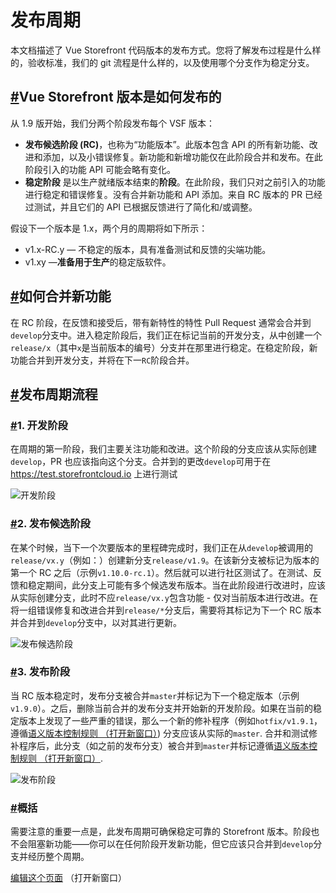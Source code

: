 # 发布周期

本文档描述了 Vue Storefront 代码版本的发布方式。您将了解发布过程是什么样的，验收标准，我们的 git 流程是什么样的，以及使用哪个分支作为稳定分支。

## [#](https://docs.vuestorefront.io/v1/guide/basics/release-cycle.html#how-vue-storefront-versions-are-released)Vue Storefront 版本是如何发布的

从 1.9 版开始，我们分两个阶段发布每个 VSF 版本：

- **发布候选阶段 (RC)**，也称为“功能版本”。此版本包含 API 的所有新功能、改进和添加，以及小错误修复。新功能和新增功能仅在此阶段合并和发布。在此阶段引入的功能 API 可能会略有变化。
- **稳定阶段** 是以生产就绪版本结束的**阶段**。在此阶段，我们只对之前引入的功能进行稳定和错误修复。没有合并新功能和 API 添加。来自 RC 版本的 PR 已经过测试，并且它们的 API 已根据反馈进行了简化和/或调整。

假设下一个版本是 1.x，两个月的周期将如下所示：

- v1.x-RC.y — 不稳定的版本，具有准备测试和反馈的尖端功能。
- v1.xy —**准备用于生产**的稳定版软件。

## [#](https://docs.vuestorefront.io/v1/guide/basics/release-cycle.html#how-new-features-are-merged)如何合并新功能

在 RC 阶段，在反馈和接受后，带有新特性的特性 Pull Request 通常会合并到`develop`分支中。进入稳定阶段后，我们正在标记当前的开发分支，从中创建一个`release/x`（其中`x`是当前版本的编号）分支并在那里进行稳定。在稳定阶段，新功能合并到开发分支，并将在下一`RC`阶段合并。

## [#](https://docs.vuestorefront.io/v1/guide/basics/release-cycle.html#release-cycle-flow)发布周期流程

### [#](https://docs.vuestorefront.io/v1/guide/basics/release-cycle.html#_1-development-phase)1. 开发阶段

在周期的第一阶段，我们主要关注功能和改进。这个阶段的分支应该从实际创建`develop`，PR 也应该指向这个分支。合并到的更改`develop`可用于在 https://test.storefrontcloud.io 上进行测试

![开发阶段](https://docs.vuestorefront.io/v1/assets/img/release-cycle-1.3c1cae02.png)

### [#](https://docs.vuestorefront.io/v1/guide/basics/release-cycle.html#_2-release-candidate-phase)2. 发布候选阶段

在某个时候，当下一个次要版本的里程碑完成时，我们正在从`develop`被调用的`release/vx.y`（例如：）创建新分支`release/v1.9`。在该新分支被标记为版本的第一个 RC 之后（示例`v1.10.0-rc.1`）。然后就可以进行社区测试了。在测试、反馈和稳定期间，此分支上可能有多个候选发布版本。当在此阶段进行改进时，应该从实际创建分支，此时不应`release/vx.y`包含功能 - 仅对当前版本进行改进。在将一组错误修复和改进合并到`release/*`分支后，需要将其标记为下一个 RC 版本并合并到`develop`分支中，以对其进行更新。

![发布候选阶段](https://docs.vuestorefront.io/v1/assets/img/release-cycle-2.51dae746.png)

### [#](https://docs.vuestorefront.io/v1/guide/basics/release-cycle.html#_3-release-phase)3. 发布阶段

当 RC 版本稳定时，发布分支被合并`master`并标记为下一个稳定版本（示例`v1.9.0`）。之后，删除当前合并的发布分支并开始新的开发阶段。如果在当前的稳定版本上发现了一些严重的错误，那么一个新的修补程序（例如`hotfix/v1.9.1`，遵循[语义版本控制规则 （打开新窗口）](https://semver.org/)) 分支应该从实际的`master`. 合并和测试修补程序后，此分支（如之前的发布分支）被合并到`master`并标记遵循[语义版本控制规则 （打开新窗口）](https://semver.org/).

![发布阶段](https://docs.vuestorefront.io/v1/assets/img/release-cycle-3.da4ffd44.png)

### [#](https://docs.vuestorefront.io/v1/guide/basics/release-cycle.html#summary)概括

需要注意的重要一点是，此发布周期可确保稳定可靠的 Storefront 版本。阶段也不会阻塞新功能——你可以在任何阶段开发新功能，但它应该只合并到`develop`分支并经历整个周期。

[编辑这个页面](https://github.com/vuestorefront/vue-storefront/edit/master/docs/guide/basics/release-cycle.md) （打开新窗口）